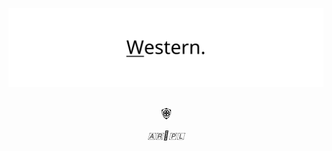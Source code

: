 <p align="center">
  <img width="600" alt="Western SVG" src="https://raw.githubusercontent.com/xplshn/xplshn/master/assets/western.svg">
</p>

<!--
<p align="center">
  <img width="600" alt="Pink Floyd's The Wall's album cover. In svg format" src="https://upload.wikimedia.org/wikipedia/commons/b/b1/The_Wall_Cover.svg">
</p>
-->

<p align="center">
  <br>
  <img src="/assets/lasFuerzasDelCielo.svg" width="15rem" alt="This image was produced by anto@xplshn.com.ar | github.com/xplshn. This is just a recreation of the symbolism used by Las Fuerzas del Cielo (Argentinian (paleo)Libertarian/AnarchoCapitalist Movement) [https://xplshn.com.ar/assets/lasFuerzasDelCielo.svg]">
</p>

<p align="center">
  <i>
    <!--
    Sane sicut lux se ipsam et tenebras manifestat, sic veritas norma sui et falsi est 
    -->
    🇦🇷🤝🇵🇱
  </i>
</p>

<!--
<p align="center">
  <i>
    And the worms ate into his brain.
  </i>
</p>
-->

<!--
> “Knowledge does not begin in the I, and it does not begin in the object; it begins in the interactions….then there is a reciprocal and simultaneous construction of the subject on the one hand and the object on the other.” -Jean Piaget
-->

<!--
> "Free expression is the hallmark of Western Civilization, the ability to debate, the ability to argue and have debate and settle disputes that way"
-->

<br>

<!--
### I'd just like to interject for a moment. What you’re referring to as Xplshn, is in fact, Coffee/Xplshn, or as I’ve recently taken to calling it, Coffee plus Xplshn. Xplshn is not a developer unto itself, but rather another _free_ component of a fully functioning productivity suite made useful by the Coffee mugs, shell utilities and vital system components comprising a full shut-in as defined by Society™. [![Typing SVG](https://readme-typing-svg.demolab.com?font=Monaspace+Radon+Var&pause=1000&color=7942F7&random=false&width=495&lines=Unix+style+or+cat+-v+considered+harmful!;I+love+amber+CRTs+and+dumbterminals;Coffee;Only+free+licenses!+No+copylefted+BS!;pledge(),+then+unveil())](https://git.io/typing-svg)

##### In defense of public domain, and against intellectual property! https://🅮.neocities.org
-->

